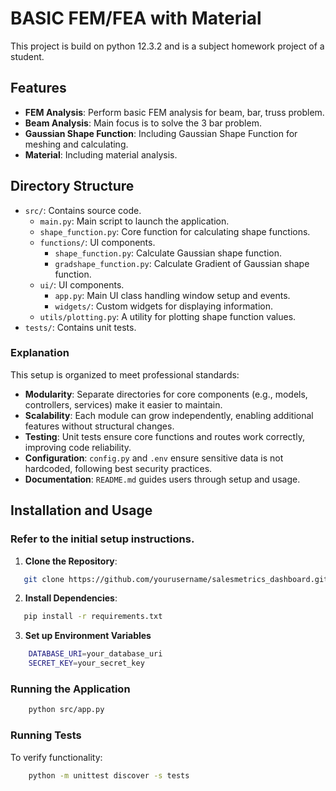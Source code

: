 # BASIC FEM/FEA with Material 
This project is build on python 12.3.2 and is a subject homework project of a student.
## Features
- **FEM Analysis**: Perform basic FEM analysis for beam, bar, truss problem.
- **Beam Analysis**: Main focus is to solve the 3 bar problem.
- **Gaussian Shape Function**: Including Gaussian Shape Function for meshing and calculating.
- **Material**: Including material analysis.

## Directory Structure
- `src/`: Contains source code.
    - `main.py`: Main script to launch the application.
    - `shape_function.py`: Core function for calculating shape functions.
    - `functions/`: UI components.
        - `shape_function.py`: Calculate Gaussian shape function.
        - `gradshape_function.py`: Calculate Gradient of Gaussian shape function.
    - `ui/`: UI components.
        - `app.py`: Main UI class handling window setup and events.
        - `widgets/`: Custom widgets for displaying information.
    - `utils/plotting.py`: A utility for plotting shape function values.
- `tests/`: Contains unit tests.


### Explanation

This setup is organized to meet professional standards:
- **Modularity**: Separate directories for core components (e.g., models, controllers, services) make it easier to maintain.
- **Scalability**: Each module can grow independently, enabling additional features without structural changes.
- **Testing**: Unit tests ensure core functions and routes work correctly, improving code reliability.
- **Configuration**: `config.py` and `.env` ensure sensitive data is not hardcoded, following best security practices.
- **Documentation**: `README.md` guides users through setup and usage.

## Installation and Usage
### Refer to the initial setup instructions.
1. **Clone the Repository**:
```bash
   git clone https://github.com/yourusername/salesmetrics_dashboard.git
```
2. **Install Dependencies**:
```bash
   pip install -r requirements.txt
```
3. **Set up Environment Variables**
```bash
    DATABASE_URI=your_database_uri
    SECRET_KEY=your_secret_key
```
### Running the Application
```bash
    python src/app.py
```
### Running Tests
To verify functionality:

```bash
    python -m unittest discover -s tests
```